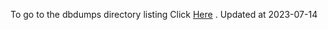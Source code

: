 To go to the dbdumps directory listing Click [Here](https://ipfs.io/ipfs/bafkreiceudzfntmir5ccrok6thu3lmngwmtla6sswkimbk2vxttwmrsuay) . Updated at 2023-07-14
